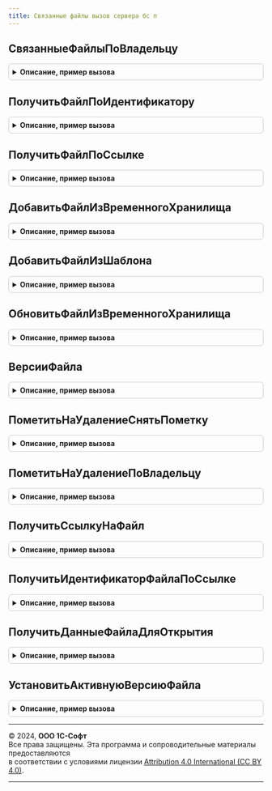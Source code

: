 ```yaml
---
title: Связанные файлы вызов сервера бс п
---
```



## СвязанныеФайлыПоВладельцу
<details style="margin: 1em 0; padding: 0.5em; border: 1px solid #ccc; border-radius: 6px;">

<summary style="font-weight: bold; cursor: pointer;">Описание, пример вызова</summary>

```bsl

// Возвращает массив структур, описывающих файлы владельца.
//
// Параметры:
//   Владелец - ЛюбаяСсылка - объект-владелец связанных файлов
//   ДокументID - не заполняется. Используется для унификации ДО и БСП.
//   ДокументТип - не заполняется.  Используется для унификации ДО и БСП.
//   ВключатьПомеченныеНаУдаление - Булево - Истина, если требуется получить и помеченные на удаление.
//
// Возвращаемое значение:
//   Массив - структуры, описывающие реквизиты связанных файлов
//
Функция СвязанныеФайлыПоВладельцу(Владелец, ДокументID = "", ДокументТип = "", Экспорт
```

Пример вызова
```bsl
Результат = СвязанныеФайлыВызовСервераБСП.СвязанныеФайлыПоВладельцу(Владелец, ДокументID, ДокументТип, );
```
</details>

## ПолучитьФайлПоИдентификатору
<details style="margin: 1em 0; padding: 0.5em; border: 1px solid #ccc; border-radius: 6px;">

<summary style="font-weight: bold; cursor: pointer;">Описание, пример вызова</summary>

```bsl

// Возвращает структуру, описывающую файл, найденный по идентификатору.
//
// Параметры:
//   ИдентификаторФайла - идентификатор связанного объекта ДО или УИД Справочник.Файлы
//
// Возвращаемое значение:
//  Структура, описывающая реквизиты найденного файла, если файл найден.
//		Описание полей см. СвязанныеФайлыВызовСервера.ПолучитьШаблонОписанияФайла().
//	Неопределено, если файл не найден.
//
Функция ПолучитьФайлПоИдентификатору(ИдентификаторФайла) Экспорт
```

Пример вызова
```bsl
Результат = СвязанныеФайлыВызовСервераБСП.ПолучитьФайлПоИдентификатору(ИдентификаторФайла) 
```
</details>

## ПолучитьФайлПоСсылке
<details style="margin: 1em 0; padding: 0.5em; border: 1px solid #ccc; border-radius: 6px;">

<summary style="font-weight: bold; cursor: pointer;">Описание, пример вызова</summary>

```bsl

// Возвращает структуру, описывающую файл, найденный по ссылке.
// Аналогична функции ПолучитьФайлПоИдентификатору.
//
Функция ПолучитьФайлПоСсылке(СсылкаНаФайл) Экспорт
```

Пример вызова
```bsl
Результат = СвязанныеФайлыВызовСервераБСП.ПолучитьФайлПоСсылке(СсылкаНаФайл) 
```
</details>

## ДобавитьФайлИзВременногоХранилища
<details style="margin: 1em 0; padding: 0.5em; border: 1px solid #ccc; border-radius: 6px;">

<summary style="font-weight: bold; cursor: pointer;">Описание, пример вызова</summary>

```bsl

// Возвращает файл, добавленный владельцу из временного хранилища и помещенный в ДО или в эту ИБ.
// Может приводить к автоматическому созданию связанного объекта.
//
// Параметры:
//   Владелец - ЛюбаяСсылка - объект-владелец связанных файлов
//   АдресВременногоХранилищаФайла - Строка - адрес временного хранилища, где размещен файл
//   Имя - Строка - имя помещаемого файла
//   Расширение - Строка - расширение помещаемого файла
//   Размер - Число - размер помещаемого файла
//   ВремяИзменения - Дата - дата и время файла на диске
//   ВремяИзмененияУниверсальное - Дата - дата и время UTC файла на диске
//   ДокументID - не заполняется. Используется для унификации с работой 1С: Документооборота.
//   ДокументТип - не заполняется. Используется для унификации с работой 1С: Документооборота.
//
// Возвращаемое значение:
//   СправочникСсылка.Файлы или Строка (идентификатор файла ДО)
//
Функция ДобавитьФайлИзВременногоХранилища(Владелец, АдресВременногоХранилищаФайла, Имя, Расширение, Размер, Экспорт
```

Пример вызова
```bsl
Результат = СвязанныеФайлыВызовСервераБСП.ДобавитьФайлИзВременногоХранилища(Владелец, АдресВременногоХранилищаФайла, Имя, Расширение, Размер, );
```
</details>

## ДобавитьФайлИзШаблона
<details style="margin: 1em 0; padding: 0.5em; border: 1px solid #ccc; border-radius: 6px;">

<summary style="font-weight: bold; cursor: pointer;">Описание, пример вызова</summary>

```bsl

// Возвращает файл, добавленный владельцу копированием шаблона и помещенный в ДО или в эту ИБ.
// Может приводить к автоматическому созданию связанного объекта.
//
// Параметры:
//   Владелец - ЛюбаяСсылка - объект-владелец связанных файлов или папка при хранении в этой ИБ
//   Шаблон - СправочникСсылка.Файлы - шаблон для копирования
//   ДокументID - не заполняется. Используется для унификации с работой 1С: Документооборота.
//   ДокументТип - не заполняется. Используется для унификации с работой 1С: Документооборота.
//
// Возвращаемое значение:
//   СправочникСсылка.Файлы или Строка (идентификатор файла ДО)
//
Функция ДобавитьФайлИзШаблона(Владелец, Шаблон, ДокументID = "", ДокументТип = "") Экспорт
```

Пример вызова
```bsl
Результат = СвязанныеФайлыВызовСервераБСП.ДобавитьФайлИзШаблона(Владелец, Шаблон, ДокументID, ДокументТип);
```
</details>

## ОбновитьФайлИзВременногоХранилища
<details style="margin: 1em 0; padding: 0.5em; border: 1px solid #ccc; border-radius: 6px;">

<summary style="font-weight: bold; cursor: pointer;">Описание, пример вызова</summary>

```bsl

// Обновить файл, добавленный владельцу из временного хранилища и помещенный в эту ИБ.
// Может приводить к автоматическому созданию связанного объекта.
//
// Параметры:
//   Владелец - ЛюбаяСсылка - объект-владелец связанных файлов
//   АдресВременногоХранилищаФайла - Строка - адрес временного хранилища, где размещен файл
//   Имя - Строка - имя помещаемого файла
//   Расширение - Строка - расширение помещаемого файла
//   Размер - Число - размер помещаемого файла
//   ВремяИзменения - Дата - дата и время файла на диске
//   ВремяИзмененияУниверсальное - Дата - дата и время UTC файла на диске
//   ДокументID - идентификатор связанного объекта ДО (если не передан, будет определен автоматически)
//   ДокументТип - тип связанного объекта ДО (если не передан, будет определен автоматически)
//
// Возвращаемое значение:
//   Булево - Истина, если файл обновлен успешно.
//
Функция ОбновитьФайлИзВременногоХранилища(ИдентификаторФайла, Владелец, АдресВременногоХранилищаФайла, Имя, Расширение, Размер, Экспорт
```

Пример вызова
```bsl
Результат = СвязанныеФайлыВызовСервераБСП.ОбновитьФайлИзВременногоХранилища(ИдентификаторФайла, Владелец, АдресВременногоХранилищаФайла, Имя, Расширение, Размер, );
```
</details>

## ВерсииФайла
<details style="margin: 1em 0; padding: 0.5em; border: 1px solid #ccc; border-radius: 6px;">

<summary style="font-weight: bold; cursor: pointer;">Описание, пример вызова</summary>

```bsl

// Возвращает массив структур, описывающих версии файла в БСП.
//
// Параметры:
//   Файл - СправочникСсылка.Файла - файл для получения версий.
//   ВключатьПомеченныеНаУдаление - Булево - Истина, если требуется получить и помеченные на удаление.
//
// Возвращаемое значение:
//   Массив - структуры, описывающие реквизиты версий файла
//
Функция ВерсииФайла(Файл, ВключатьПомеченныеНаУдаление = Ложь) Экспорт
```

Пример вызова
```bsl
Результат = СвязанныеФайлыВызовСервераБСП.ВерсииФайла(Файл, ВключатьПомеченныеНаУдаление);
```
</details>

## ПометитьНаУдалениеСнятьПометку
<details style="margin: 1em 0; padding: 0.5em; border: 1px solid #ccc; border-radius: 6px;">

<summary style="font-weight: bold; cursor: pointer;">Описание, пример вызова</summary>

```bsl

// Помечает на удаление или снимает пометку с указанного файла.
//
// Параметры:
//   ИдентификаторФайла - СправочникСсылка.Файла - файл для пометки на удаление.
//
Процедура ПометитьНаУдалениеСнятьПометку(ИдентификаторФайла) Экспорт
```

Пример вызова
```bsl
СвязанныеФайлыВызовСервераБСП.ПометитьНаУдалениеСнятьПометку(ИдентификаторФайла) 
```
</details>

## ПометитьНаУдалениеПоВладельцу
<details style="margin: 1em 0; padding: 0.5em; border: 1px solid #ccc; border-radius: 6px;">

<summary style="font-weight: bold; cursor: pointer;">Описание, пример вызова</summary>

```bsl

// Изменить пометку на удаление для файлов принадлежащих Владельцу.
//
// Параметры:
//	ПометкаНаУдаление - Булево, Истина - установить, Ложь - снять пометку на удаление.
//	Владелец - ЛюбаяСсылка - объект-владелец связанных файлов.
//	ДокументID - идентификатор связанного объекта ДО (если не передан, будет определен автоматически).
//	ДокументТип - тип связанного объекта ДО (если не передан, будет определен автоматически).
//
Процедура ПометитьНаУдалениеПоВладельцу(ПометкаНаУдаление, Владелец, ДокументID = "", ДокументТип = "") Экспорт
```

Пример вызова
```bsl
СвязанныеФайлыВызовСервераБСП.ПометитьНаУдалениеПоВладельцу(ПометкаНаУдаление, Владелец, ДокументID, ДокументТип);
```
</details>

## ПолучитьСсылкуНаФайл
<details style="margin: 1em 0; padding: 0.5em; border: 1px solid #ccc; border-radius: 6px;">

<summary style="font-weight: bold; cursor: pointer;">Описание, пример вызова</summary>

```bsl

// Получить ссылку на файл по его идентификатору.
// Необходима для унифицированной обработки идентификатора файла,
// с целью последующей передачи в другие функции.
//
// Параметры:
//   ИдентификаторФайла - СправочникСсылка.Файла, Строка - ссылка на файл
//		или уникальный идентификатор элемента справочника.
//
// Возвращает:
//	Строка, если используется документооборот, то возвращает переданный идентификатор файла.
//	СправочникСсылка.Файлы - если используется внутреннее хранение файлов.
Функция ПолучитьСсылкуНаФайл(ИдентификаторФайла) Экспорт
```

Пример вызова
```bsl
Результат = СвязанныеФайлыВызовСервераБСП.ПолучитьСсылкуНаФайл(ИдентификаторФайла) 
```
</details>

## ПолучитьИдентификаторФайлаПоСсылке
<details style="margin: 1em 0; padding: 0.5em; border: 1px solid #ccc; border-radius: 6px;">

<summary style="font-weight: bold; cursor: pointer;">Описание, пример вызова</summary>

```bsl

// Получить строку уникального идентификатора элемента справочника Файлы.
//
// Параметры:
//	СсылкаНаФайл - СпрвочникСсылка.Файлы - ссылка на файл, помещенный в базу.
//
// Возвращает:
//	Строка - уникальный идентификатора элемента справочника Файлы
//
Функция ПолучитьИдентификаторФайлаПоСсылке(СсылкаНаФайл) Экспорт
```

Пример вызова
```bsl
Результат = СвязанныеФайлыВызовСервераБСП.ПолучитьИдентификаторФайлаПоСсылке(СсылкаНаФайл) 
```
</details>

## ПолучитьДанныеФайлаДляОткрытия
<details style="margin: 1em 0; padding: 0.5em; border: 1px solid #ccc; border-radius: 6px;">

<summary style="font-weight: bold; cursor: pointer;">Описание, пример вызова</summary>

```bsl

// Получить данные для открытия функцией СвязанныеФайлыКлиент.ОткрытьФайлДляПросмотра(ДанныеФайла)
Функция ПолучитьДанныеФайлаДляОткрытия(ИдентификаторФайла, УникальныйИдентификаторФормы) Экспорт
```

Пример вызова
```bsl
Результат = СвязанныеФайлыВызовСервераБСП.ПолучитьДанныеФайлаДляОткрытия(ИдентификаторФайла, УникальныйИдентификаторФормы) 
```
</details>

## УстановитьАктивнуюВерсиюФайла
<details style="margin: 1em 0; padding: 0.5em; border: 1px solid #ccc; border-radius: 6px;">

<summary style="font-weight: bold; cursor: pointer;">Описание, пример вызова</summary>

```bsl


// Сделать версию файла текущей. Только для варианта внутреннего хранения файлов.
// Параметры:
//	Версия - СправочникСсылка.ВерсииФайлов, версия, которую устанавливаем текущей.
//
// Возвращает:
//	Булево, Истина - операция выполнена успешно. Ложь - операция не выполнена.
//
Функция УстановитьАктивнуюВерсиюФайла(Версия) Экспорт
```

Пример вызова
```bsl
Результат = СвязанныеФайлыВызовСервераБСП.УстановитьАктивнуюВерсиюФайла(Версия));
```
</details>

---

© 2024, **ООО 1С-Софт**  
Все права защищены. Эта программа и сопроводительные материалы предоставляются  
в соответствии с условиями лицензии [Attribution 4.0 International (CC BY 4.0)](https://creativecommons.org/licenses/by/4.0/legalcode).

---

